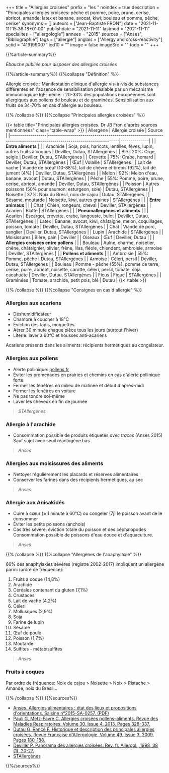 +++
title = "Allergies croisées"
prefix = "les "
noindex = true
description = "Principales allergies croisées: pêche et pomme, poire, prune, cerise, abricot, amande; latex et banane, avocat, kiwi; bouleau et pomme, pêche, cerise"
synonyms = []
auteurs = ["Jean-Baptiste FRON"]
date = "2021-11-11T15:36:18+01:00"
publishdate = "2021-11-11"
lastmod = "2021-11-11"
specialites = ["allergologie"]
annees = "2015"
sources = ["Anses", "Bibliographie"]
tags = ["allergie"]
anglais = ["Allergy and cross-reactivity"]
sctid = "419199007"
icd10 = ""
image = false
imageSrc = ""
todo = ""
+++

{{%article-summary%}}

*Ébauche publiée pour disposer des allergies croisées*

{{%/article-summary%}}
{{%collapse "Définition" %}}

Allergie croisée
: Manifestation clinique d'allergie vis-à-vis de substances différentes en l'absence de sensibilisation préalable par un mécanisme immunologique IgE-médié.
: 20-33% des populations européennes sont allergiques aux pollens de bouleau et de graminées. Sensibilisation aux fruits de 34-70% en cas d'allergie au bouleau.

{{% /collapse %}}
{{%collapse "Principales allergies croisées" %}}

{{< table title="Principales allergies croisées. Dr JB Fron d'après sources mentionnées" class="table-wrap" >}}
| Allergène        | Allergie croisée                                                                                                | Source       |
|------------------|-----------------------------------------------------------------------------------------------------------------|--------------|
|                  | **Entre aliments**                                                                                              |              |
| Arachide         | Soja, pois, haricots, lentilles, fèves, lupin, autres fruits à coques                                           | Deviller, Dutau, STAllergènes |
| Blé              | 20%: Orge, seigle                                                                                               | Deviller, Dutau, STAllergènes |
| Crevette         | 75%: Crabe, homard                                                                                              | Deviller, Dutau, STAllergènes |
| Œuf              | Volaille                                                                                                        | STAllergènes |
| Lait de vache    | Viande de bœuf (10-88%), lait de chèvre et brebis (92%), lait de jument (4%)                                    | Deviller, Dutau, STAllergènes |
| Melon            | 92%: Melon d'eau, banane, avocat                                                                                | Dutau, STAllergènes |
| Pêche            | 55%: Pomme, poire, prune, cerise, abricot, amande                                                               | Deviller, Dutau, STAllergènes |
| Poisson          | Autres poissons (50% pour saumon: esturgeon, sole)                                                              | Dutau, STAllergènes |
| Noisette         | 37%: Noix du Brésil, noix de cajou                                                                              | Dutau, STAllergènes |
| Sésame, moutarde | Noisette, kiwi, autres graines                                                                                  | STAllergènes |
|                  | **Entre animaux**                                                                                               |              |
| Chat             | Chien, rongeurs, cheval                                                                                         | Deviller, STAllergènes |
| Acarien          | Blatte                                                                                                          | STAllergènes |
|                  | **Pneumallergènes et aliments**                                                                                 |              |
| Acarien          | Escargot, crevette, crabe, langouste, bulot                                                                     | Deviller, Dutau, STAllergènes |
| Latex            | Banane, avocat, kiwi, châtaigne, melon, coquillages, poisson, tomate                                            | Deviller, Dutau, STAllergènes |
| Chat             | Viande de porc, sanglier                                                                                        | Deviller, Dutau, STAllergènes |
| Lupin            | Arachide                                                                                                        | STAllergènes |
| Moisissures      | Bière, pain                                                                                                     | Deviller     |
| Oiseaux          | Œuf                                                                                                             | Deviller, Dutau |
|                  | **Allergies croisées entre pollens**                                                                            |              |
| Bouleau          | Aulne, charme, noisetier, chêne, châtaignier, olivier, frêne, lilas, fléole, chiendent, ambroisie, armoise      | Deviller, STAllergènes |
|                  | **Pollens et aliments**                                                                                         |              |
| Ambroisie        | 55%: Pomme, pêche                                                                                               | Dutau, STAllergènes |
| Armoise          | Céleri, persil                                                                                                  | Deviller, Dutau, STAllergènes |
| Bouleau          | Pomme - pêche (55%), pomme de terre, cerise, poire, abricot, noisette, carotte, céleri, persil, tomate, soja, cacahuète | Deviller, Dutau, STAllergènes |
| Ficus            | Figue                                                                                                           | STAllergènes |
| Graminées        | Tomate, arachide, petit pois, blé                                                                               | Dutau        |
{{< /table >}}

{{% /collapse %}}
{{%collapse "Consignes en cas d'allergie" %}}

### Allergies aux acariens

- Déshumidificateur
- Chambre à coucher à 18°C
- Éviction des tapis, moquettes
- Aérer 30 minute chaque pièce tous les jours (surtout l'hiver)
- Literie: laver à 60°C et housses anti-acariens

Acariens présents dans les aliments: récipients hermétiques au congélateur.

### Allergies aux pollens

- Alerte pollinique: [pollens.fr](https://www.pollens.fr/)
- Éviter les promenades en prairies et chemins en cas d'alerte pollinique forte
- Fermer les fenêtres en milieu de matinée et début d'après-midi
- Fermer les fenêtres en voiture
- Ne pas tondre soi-même
- Laver les cheveux en fin de journée

> *STAllergènes*

### Allergie à l'arachide

- Consommation possible de produits étiquetés *avec traces* (Anses 2015)  
Sauf sujet avec seuil réactogène bas.

> *Anses*

### Allergies aux moisissures des aliments

- Nettoyer régulièrement les placards et réserves alimentaires
- Conserver les farines dans des récipients hermétiques, au sec

> *Anses*

### Allergie aux Anisakidés

- Cuire à cœur (≥ 1 minute à 60°C) ou congeler (7j) le poisson avant de le consommer
- Éviter les petits poissons (anchois)
- Cas très sévère: éviction totale du poisson et des céphalopodes  
Consommation possible de poissons d'eau douce et d'aquaculture.

> *Anses*

{{% /collapse %}}
{{%collapse "Allergènes de l'anaphylaxie" %}}

66% des anaphylaxies sévères (registre 2002-2017) impliquent un allergène parmi (ordre de fréquence):

1. Fruits à coque (14,8%)
2. Arachide
3. Céréales contenant du gluten (7,1%)
4. Crustacés
5. Lait de vache (4,2%)
6. Céleri
7. Mollusques (2,9%)
8. Soja
9. Farine de lupin
10. Sésame
11. Œuf de poule
12. Poisson (1,7%)
13. Moutarde
14. Sulfites - métabisulfites

> *Anses*

### Fruits à coques

Par ordre de fréquence: Noix de cajou > Noisette > Noix > Pistache > Amande, noix du Brésil...

{{% /collapse %}}
{{%sources%}}

- [Anses. Allergies alimentaires : état des lieux et propositions d'orientations. Saisine n°2015-SA-0257. (PDF)](https://www.anses.fr/en/system/files/NUT2015SA0257.pdf)
- [Pauli G,  Metz-Favre C. Allergies croisées pollens–aliments. Revue des Maladies Respiratoires. Volume 30. Issue 4. 2013. Pages 328-337.](https://doi.org/10.1016/j.rmr.2012.10.633)
- [Dutau G, Rancé F. Historique et description des principales allergies croisées. Revue Française d'Allergologie. Volume 49. Issue 3. 2009. Pages 180-188.](https://doi.org/10.1016/j.reval.2009.01.005)
- [Deviller P. Panorama des allergies croisées. Rev. fr. Allergol., 1998, 38 (1), 20-27.](https://doi.org/10.1016/S0335-7457(98)80014-2)
- [STAllergènes](https://stallergenesgreer.fr/allergies-croisees)

{{%/sources%}}
